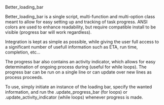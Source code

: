 Better_loading_bar

Better_loading_bar is a single script, multi-function and multi-option class meant to allow for easy setting up and tracking of task progress. ANSI colors are used to enhance readability, but require compatible install to be visible (progress bar will work regardless).

Integration is kept as simple as possible, while giving the user full access to a significant number of usefull information such as ETA, run time, completion, etc...

The progress bar also contains an activity indicator, which allows for easy determination of ongoing process during (useful for while loops).
The progress bar can be run on a single line or can update over new lines as process proceeds.

To use, simply initiate an instance of the loading bar, specify the wanted information, and run the .update_progress_bar (for loops) or .update_activity_indicator (while loops) whenever progress is made.
